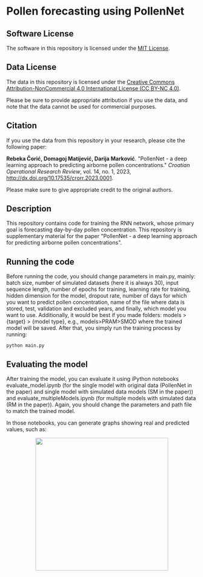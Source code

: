 # Pollen forecasting using PollenNet

## Software License
The software in this repository is licensed under the [MIT License](LICENSE).

## Data License
The data in this repository is licensed under the [Creative Commons Attribution-NonCommercial 4.0 International License (CC BY-NC 4.0)](LICENSE).

Please be sure to provide appropriate attribution if you use the data, and note that the data cannot be used for commercial purposes.

## Citation
If you use the data from this repository in your research, please cite the following paper:

**Rebeka Čorić, Domagoj Matijević, Darija Marković**. "PollenNet - a deep learning approach to predicting airborne pollen concentrations." *Croatian Operational Research Review*, vol. 14, no. 1, 2023, http://dx.doi.org/10.17535/crorr.2023.0001. 

Please make sure to give appropriate credit to the original authors.

## Description

This repository contains code for training the RNN network, whose primary goal is forecasting day-by-day pollen concentration. 
This repository is supplementary material for the paper "PollenNet - a deep learning approach for predicting airborne pollen concentrations".

## Running the code
Before running the code, you should change parameters in main.py, mainly: batch size, number of simulated datasets (here it is always 30), input sequence length, number of epochs for training, learning rate for training, hidden dimension for the model, dropout rate, number of days for which you want to predict pollen concentration, name of the file where data is stored, test, validation and excluded years, and finally, which model you want to use.
Additionally, it would be best if you made folders: models > {target} > {model type}, e.g., models>PRAM>SMOD where the trained model will be saved. After that, you simply run the training process by running:  
```
python main.py
```

## Evaluating the model
After training the model, you can evaluate it using iPython notebooks evaluate_model.ipynb (for the single model with original data (PollenNet in the paper) and single model with simulated data models (SM in the paper)) and evaluate_multipleModels.ipynb (for multiple models with simulated data (RM in the paper)). Again, you should change the parameters and path file to match the trained model.

In those notebooks, you can generate graphs showing real and predicted values, such as:
<p align="center"><img src="https://github.com/dmatijev/polen_forcasting/blob/main/images/real_predicted_2020_2021_SMSD.jpg?raw=true" width="350" ></p>

<!--Koliko u sirinu ici? Trebam li napisati da imamo 3 modela, da imamo attention? Treba li pisati i sto je u kojem fileu? npr. da se pomocu simulate data simuliraju podaci za SMSD i MMSD? -->
